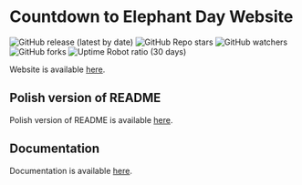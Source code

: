 # Countdown to Elephant Day Website

![GitHub release (latest by date)](https://img.shields.io/github/v/release/barteklorenc/CountdownToElephantDay?style=flat-square)
![GitHub Repo stars](https://img.shields.io/github/stars/barteklorenc/CountdownToElephantDay?style=flat-square)
![GitHub watchers](https://img.shields.io/github/watchers/barteklorenc/CountdownToElephantDay?style=flat-square)
![GitHub forks](https://img.shields.io/github/forks/barteklorenc/CountdownToElephantDay?style=flat-square)
![Uptime Robot ratio (30 days)](https://img.shields.io/uptimerobot/ratio/m794600253-eb1bfa3cffe299385997c399?style=flat-square)

Website is available [here](https://iledodniaslonia.pythonanywhere.com/).

## Polish version of README
Polish version of README is available [here](README_PL.md).

## Documentation
Documentation is available [here](https://github.com/barteklorenc/CountdownToElephantDay/wiki).

